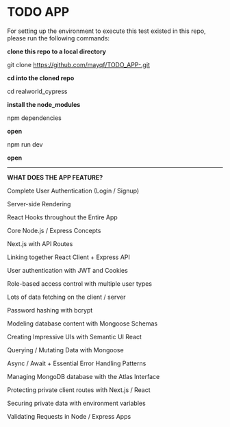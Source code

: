 # TODO APP

For setting up the environment to execute this test existed in this repo, please run the following commands:

**clone this repo to a local directory**

git clone https://github.com/mayqf/TODO_APP-.git

**cd into the cloned repo**

cd realworld_cypress

**install the node_modules**

npm dependencies

**open**

npm run dev

**open**


---


**WHAT DOES THE APP FEATURE?**

Complete User Authentication (Login / Signup)

Server-side Rendering

React Hooks throughout the Entire App

Core Node.js / Express Concepts

Next.js with API Routes

Linking together React Client + Express API

User authentication with JWT and Cookies

Role-based access control with multiple user types

Lots of data fetching on the client / server

Password hashing with bcrypt

Modeling database content with Mongoose Schemas

Creating Impressive UIs with Semantic UI React

Querying / Mutating Data with Mongoose

Async / Await + Essential Error Handling Patterns

Managing MongoDB database with the Atlas Interface

Protecting private client routes with Next.js / React

Securing private data with environment variables

Validating Requests in Node / Express Apps





